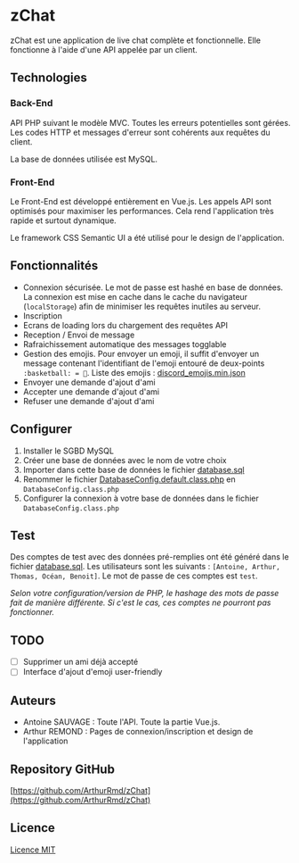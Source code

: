 # zChat
zChat est une application de live chat complète et fonctionnelle. Elle fonctionne à l'aide d'une API appelée par un client.

## Technologies
### Back-End
API PHP suivant le modèle MVC. Toutes les erreurs potentielles sont gérées. Les codes HTTP et messages d'erreur sont cohérents aux requêtes du client.

La base de données utilisée est MySQL.

### Front-End
Le Front-End est développé entièrement en Vue.js. Les appels API sont optimisés pour maximiser les performances. Cela rend l'application très rapide et surtout dynamique.

Le framework CSS Semantic UI a été utilisé pour le design de l'application.

## Fonctionnalités
 - Connexion sécurisée. Le mot de passe est hashé en base de données. La connexion est mise en cache dans le cache du navigateur (`localStorage`) afin de minimiser les requêtes inutiles au serveur.
 - Inscription
 - Ecrans de loading lors du chargement des requêtes API
 - Reception / Envoi de message
 - Rafraichissement automatique des messages togglable
 - Gestion des emojis. Pour envoyer un emoji, il suffit d'envoyer un message contenant l'identifiant de l'emoji entouré de deux-points `:basketball: = 🏀`. Liste des emojis : [discord_emojis.min.json](api/lib/discord_emojis.min.json)
 - Envoyer une demande d'ajout d'ami
 - Accepter une demande d'ajout d'ami
 - Refuser une demande d'ajout d'ami

 ## Configurer
 1. Installer le SGBD MySQL
 2. Créer une base de données avec le nom de votre choix
 3. Importer dans cette base de données le fichier [database.sql](database.sql)
 4. Renommer le fichier [DatabaseConfig.default.class.php](api/lib/DatabaseConfig.default.class.php) en `DatabaseConfig.class.php`
 5. Configurer la connexion à votre base de données dans le fichier `DatabaseConfig.class.php`

## Test
Des comptes de test avec des données pré-remplies ont été généré dans le fichier [database.sql](database.sql).
Les utilisateurs sont les suivants : `[Antoine, Arthur, Thomas, Océan, Benoit]`. Le mot de passe de ces comptes est `test`.

*Selon votre configuration/version de PHP, le hashage des mots de passe fait de manière différente. Si c'est le cas, ces comptes ne pourront pas fonctionner.*

## TODO
 - [ ] Supprimer un ami déjà accepté
 - [ ] Interface d'ajout d'emoji user-friendly

## Auteurs
 - Antoine SAUVAGE : Toute l'API. Toute la partie Vue.js.
 - Arthur REMOND : Pages de connexion/inscription et design de l'application

## Repository GitHub
[https://github.com/ArthurRmd/zChat](https://github.com/ArthurRmd/zChat)

## Licence
[Licence MIT](https://github.com/ArthurRmd/zChat/blob/master/LICENSE)